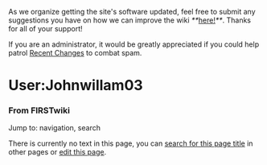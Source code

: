 As we organize getting the site's software updated, feel free to submit any
suggestions you have on how we can improve the wiki
_**_[here!](/index.php/User:Hallry/Suggestions "User:Hallry/Suggestions"
)_**_. Thanks for all of your support!

If you are an administrator, it would be greatly appreciated if you could help
patrol [Recent Changes](/index.php/Special:Recentchanges
"Special:Recentchanges" ) to combat spam.

# User:Johnwillam03

### From FIRSTwiki

Jump to: navigation, search

There is currently no text in this page, you can [search for this page
title](/index.php/Special:Search/Johnwillam03 "Special:Search/Johnwillam03" )
in other pages or [edit this
page](http://www.firstwiki.net/index.php?title=User:Johnwillam03&action=edit
"http://www.firstwiki.net/index.php?title=User:Johnwillam03&action=edit" ).

